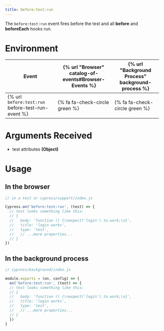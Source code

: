 ```yaml
---
title: before:test:run
---
```


The `before:test:run` event fires before the test and all **before** and **beforeEach** hooks run.

# Environment

Event | {% url "Browser" catalog-of-events#Browser-Events %} | {% url "Background Process" background-process %}
--- | --- | ---
{% url `before:test:run` before-test-run-event %} | {% fa fa-check-circle green %} | {% fa fa-check-circle green %}

# Arguments Received

* test attributes **(Object)**

# Usage

## In the browser

```javascript
// in a test or cypress/support/index.js

Cypress.on('before:test:run', (test) => {
  // test looks something like this:
  // {
  //   body: 'function () {\nexpect('login').to.work;\n}',
  //   title: 'login works',
  //   type: 'test',
  //   // ...more properties...
  // }
})
```

## In the background process

```javascript
// cypress/background/index.js

module.exports = (on, config) => {
  on('before:test:run', (test) => {
  // test looks something like this:
  // {
  //   body: 'function () {\nexpect('login').to.work;\n}',
  //   title: 'login works',
  //   type: 'test',
  //   // ...more properties...
  // }
  })
}
```
